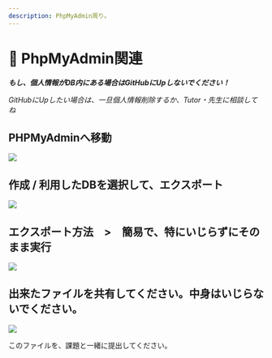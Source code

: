 ```yaml
---
description: PhpMyAdmin周り。
---
```


# 📖 PhpMyAdmin関連

_**もし、個人情報がDB内にある場合はGitHubにUpしないでください！**_

_GitHubにUpしたい場合は、一旦個人情報削除するか、Tutor・先生に相談してね_

## PHPMyAdminへ移動

![](.gitbook/assets/sql\_ex\_0.png)

## 作成 / 利用したDBを選択して、エクスポート

![](.gitbook/assets/sql\_ex\_1.png)

## エクスポート方法　>　簡易で、特にいじらずにそのまま実行

![](.gitbook/assets/sql\_ex\_2.png)

## 出来たファイルを共有してください。中身はいじらないでください。

![](.gitbook/assets/sql\_ex\_3.png)

このファイルを、課題と一緒に提出してください。
